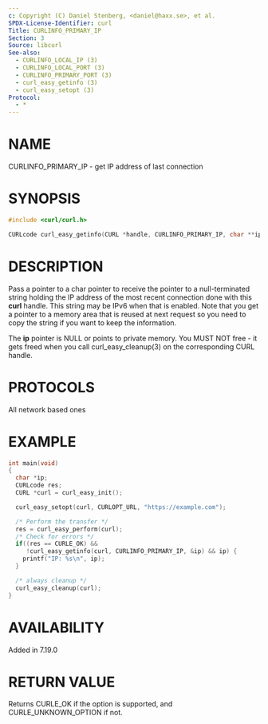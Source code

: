 ```yaml
---
c: Copyright (C) Daniel Stenberg, <daniel@haxx.se>, et al.
SPDX-License-Identifier: curl
Title: CURLINFO_PRIMARY_IP
Section: 3
Source: libcurl
See-also:
  - CURLINFO_LOCAL_IP (3)
  - CURLINFO_LOCAL_PORT (3)
  - CURLINFO_PRIMARY_PORT (3)
  - curl_easy_getinfo (3)
  - curl_easy_setopt (3)
Protocol:
  - *
---
```


# NAME

CURLINFO_PRIMARY_IP - get IP address of last connection

# SYNOPSIS

~~~c
#include <curl/curl.h>

CURLcode curl_easy_getinfo(CURL *handle, CURLINFO_PRIMARY_IP, char **ip);
~~~

# DESCRIPTION

Pass a pointer to a char pointer to receive the pointer to a null-terminated
string holding the IP address of the most recent connection done with this
**curl** handle. This string may be IPv6 when that is enabled. Note that you
get a pointer to a memory area that is reused at next request so you need to
copy the string if you want to keep the information.

The **ip** pointer is NULL or points to private memory. You MUST NOT free -
it gets freed when you call curl_easy_cleanup(3) on the corresponding
CURL handle.

# PROTOCOLS

All network based ones

# EXAMPLE

~~~c
int main(void)
{
  char *ip;
  CURLcode res;
  CURL *curl = curl_easy_init();

  curl_easy_setopt(curl, CURLOPT_URL, "https://example.com");

  /* Perform the transfer */
  res = curl_easy_perform(curl);
  /* Check for errors */
  if((res == CURLE_OK) &&
     !curl_easy_getinfo(curl, CURLINFO_PRIMARY_IP, &ip) && ip) {
    printf("IP: %s\n", ip);
  }

  /* always cleanup */
  curl_easy_cleanup(curl);
}
~~~

# AVAILABILITY

Added in 7.19.0

# RETURN VALUE

Returns CURLE_OK if the option is supported, and CURLE_UNKNOWN_OPTION if not.
